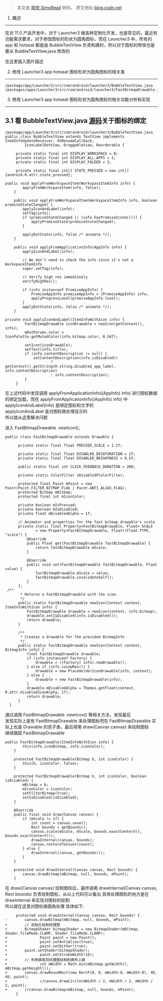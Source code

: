 > 本文由 [简悦 SimpRead](http://ksria.com/simpread/) 转码， 原文地址 [blog.csdn.net](https://blog.csdn.net/baidu_41666295/article/details/124855271)

1. 概述
-----

在对 11.0 产品开发中，对于 Launcher3 做各种定制化开发，也是常见的，最近有功能需求要求，对于修改图标的形状为圆角图标，而在 Launcher3 中，所有的 app 和 hotseat 都是由 BubbleTextView 负责构建的，所以对于图标的修改也是要从 BubbleTextView.java 修改的

在这里插入图片描述

2. 修改 Launcher3 app hotseat 图标形状为圆角图标的相关类
-----------------------------------------

```
/package/app/Launcher3/src/com/android/launcher3/BubbleTextView.java
/packages/apps/Launcher3/src/com/android/launcher3/FastBitmapDrawable.java

```

3. 修改 Launcher3 app hotseat 图标形状为圆角图标的相关功能分析和实现
-----------------------------------------------

3.1 看 BubbleTextView.java [源码](https://so.csdn.net/so/search?q=%E6%BA%90%E7%A0%81&spm=1001.2101.3001.7020)关于图标的绑定
-----------------------------------------------------------------------------------------------------------------

```
/package/app/Launcher3/src/com/android/launcher3/BubbleTextView.java
public class BubbleTextView extends TextView implements ItemInfoUpdateReceiver, OnResumeCallback,
         IconLabelDotView, DraggableView, Reorderable {
 
     private static final int DISPLAY_WORKSPACE = 0;
     private static final int DISPLAY_ALL_APPS = 1;
     private static final int DISPLAY_FOLDER = 2;
 
     private static final int[] STATE_PRESSED = new int[] {android.R.attr.state_pressed};

public void applyFromWorkspaceItem(WorkspaceItemInfo info) {
        applyFromWorkspaceItem(info, false);
    }

    public void applyFromWorkspaceItem(WorkspaceItemInfo info, boolean promiseStateChanged) {
        applyIconAndLabel(info);
        setTag(info);
        if (promiseStateChanged || (info.hasPromiseIconUi())) {
            applyPromiseState(promiseStateChanged);
        }

        applyDotState(info, false /* animate */);
    }

    public void applyFromApplicationInfo(AppInfo info) {
        applyIconAndLabel(info);

        // We don't need to check the info since it's not a WorkspaceItemInfo
        super.setTag(info);

        // Verify high res immediately
        verifyHighRes();

        if (info instanceof PromiseAppInfo) {
            PromiseAppInfo promiseAppInfo = (PromiseAppInfo) info;
            applyProgressLevel(promiseAppInfo.level);
        }
        applyDotState(info, false /* animate */);
    }

private void applyIconAndLabel(ItemInfoWithIcon info) {
         FastBitmapDrawable iconDrawable = newIcon(getContext(), info);
         mDotParams.color = IconPalette.getMutedColor(info.bitmap.color, 0.54f);
 
         setIcon(iconDrawable);
         setText(info.title);
         if (info.contentDescription != null) {
             setContentDescription(info.isDisabled()
                     ? getContext().getString(R.string.disabled_app_label, info.contentDescription)
                     : info.contentDescription);
         }
     }

```

在上述代码中发现调用 applyFromApplicationInfo((AppInfo) info) 进行图标数据的绑定加载，而在 applyFromApplicationInfo((AppInfo) info) 中 applyIconAndLabel(info) 是绑定图标和文字的  
applyIconAndLabel 是对图标做处理显示的  
所以就从这里解决问题

进入 FastBitmapDrawable .newIcon();

```
public class FastBitmapDrawable extends Drawable {
  
      private static final float PRESSED_SCALE = 1.1f;
  
      private static final float DISABLED_DESATURATION = 1f;
      private static final float DISABLED_BRIGHTNESS = 0.5f;
  
      public static final int CLICK_FEEDBACK_DURATION = 200;
  
      private static ColorFilter sDisabledFColorFilter;
  
      protected final Paint mPaint = new Paint(Paint.FILTER_BITMAP_FLAG | Paint.ANTI_ALIAS_FLAG);
      protected Bitmap mBitmap;
      protected final int mIconColor;
  
      private boolean mIsPressed;
      private boolean mIsDisabled;
      private float mDisabledAlpha = 1f;
  
      // Animator and properties for the fast bitmap drawable's scale
      private static final Property<FastBitmapDrawable, Float> SCALE
              = new Property<FastBitmapDrawable, Float>(Float.TYPE, "scale") {
          @Override
          public Float get(FastBitmapDrawable fastBitmapDrawable) {
              return fastBitmapDrawable.mScale;
          }
  
          @Override
          public void set(FastBitmapDrawable fastBitmapDrawable, Float value) {
              fastBitmapDrawable.mScale = value;
              fastBitmapDrawable.invalidateSelf();
          }
      };
 /**
       * Returns a FastBitmapDrawable with the icon.
       */
      public static FastBitmapDrawable newIcon(Context context, ItemInfoWithIcon info) {
          FastBitmapDrawable drawable = newIcon(context, info.bitmap);
          drawable.setIsDisabled(info.isDisabled());
          return drawable;
      }
  
      /**
       * Creates a drawable for the provided BitmapInfo
       */
      public static FastBitmapDrawable newIcon(Context context, BitmapInfo info) {
          final FastBitmapDrawable drawable;
          if (info instanceof Factory) {
              drawable = ((Factory) info).newDrawable();
          } else if (info.isLowRes()) {
              drawable = new PlaceHolderIconDrawable(info, context);
          } else {
              drawable = new FastBitmapDrawable(info);
          }
          drawable.mDisabledAlpha = Themes.getFloat(context, R.attr.disabledIconAlpha, 1f);
          return drawable;
      }
  }

```

通过调用 FastBitmapDrawable .newIcon() 等相关方法，发现最后  
发现实际上是有 FastBitmapDrawable 来处理图标而在 FastBitmapDrawable 实际上也是 Drawable 的资子类，最后得用 draw(Canvas canvas) 来绘制图标  
继续跟踪 FastBitmapDrawable

```
public FastBitmapDrawable(ItemInfoWithIcon info) {
        this(info.iconBitmap, info.iconColor);
    }

    protected FastBitmapDrawable(Bitmap b, int iconColor) {
        this(b, iconColor, false);
    }

    protected FastBitmapDrawable(Bitmap b, int iconColor, boolean isDisabled) {
        mBitmap = b;
        mIconColor = iconColor;
        setFilterBitmap(true);
        setIsDisabled(isDisabled);
    }

    @Override
    public final void draw(Canvas canvas) {
        if (mScale != 1f) {
            int count = canvas.save();
            Rect bounds = getBounds();
            canvas.scale(mScale, mScale, bounds.exactCenterX(), bounds.exactCenterY());
            drawInternal(canvas, bounds);
            canvas.restoreToCount(count);
        } else {
            drawInternal(canvas, getBounds());
        }
    }

    protected void drawInternal(Canvas canvas, Rect bounds) {
        canvas.drawBitmap(mBitmap, null, bounds, mPaint);
    }

```

在 draw(Canvas canvas) 绘制图标后，最终调用 drawInternal(Canvas canvas, Rect bounds) 负责绘制图标，从以上代码可以看出 具体处理图标的地方是在 drawInternal 来实现对图标的绘制  
所以就在这里对图标做圆角处理 具体如下:

```
     protected void drawInternal(Canvas canvas, Rect bounds) {
-        canvas.drawBitmap(mBitmap, null, bounds, mPaint);
+        // 初始化绘制纹理图
+        BitmapShader bitmapShader = new BitmapShader(mBitmap, Shader.TileMode.CLAMP, Shader.TileMode.CLAMP);
+               Paint paint = new Paint();
+               paint.setAntiAlias(true);
+               paint.setDither(true);
+        paint.setShader(bitmapShader);
+               paint.setStrokeWidth(16);
+        // 利用画笔将纹理图绘制到画布上面
+               int mWidth = Math.min(mBitmap.getWidth(), mBitmap.getHeight());
+        canvas.drawRoundRect(new RectF(8, 8, mWidth-8, mWidth-8), 40, 40, paint);
+               //canvas.drawCircle(mWidth / 2, mWidth / 2, mWidth / 2, paint);
+        //canvas.drawBitmap(mBitmap, null, bounds, mPaint);
     }

```